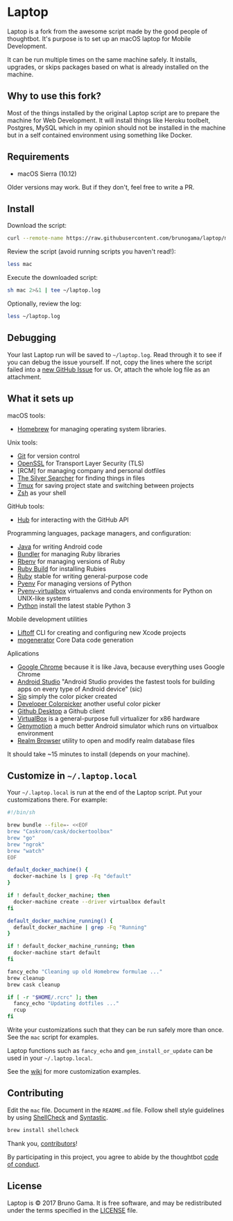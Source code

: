 Laptop
======

Laptop is a fork from the awesome script made by the good people of thoughtbot. It's purpose is to set up an macOS laptop for Mobile Development.

It can be run multiple times on the same machine safely.
It installs, upgrades, or skips packages
based on what is already installed on the machine.

Why to use this fork?
---------------------

Most of the things installed by the original Laptop script are to prepare the machine for Web Development. It will install things like Heroku toolbelt, Postgres, MySQL which in my opinion should not be installed in the machine but in a self contained environment using something like Docker.

Requirements
------------

* macOS Sierra (10.12)

Older versions may work. But if they don't, feel free to write a PR.

Install
-------

Download the script:

```sh
curl --remote-name https://raw.githubusercontent.com/brunogama/laptop/master/mac
```

Review the script (avoid running scripts you haven't read!):

```sh
less mac
```

Execute the downloaded script:

```sh
sh mac 2>&1 | tee ~/laptop.log
```

Optionally, review the log:

```sh
less ~/laptop.log
```

Debugging
---------

Your last Laptop run will be saved to `~/laptop.log`.
Read through it to see if you can debug the issue yourself.
If not, copy the lines where the script failed into a
[new GitHub Issue](https://github.com/brunogama/laptop/issues/new) for us.
Or, attach the whole log file as an attachment.

What it sets up
---------------

macOS tools:

* [Homebrew] for managing operating system libraries.

[Homebrew]: http://brew.sh/

Unix tools:

* [Git] for version control
* [OpenSSL] for Transport Layer Security (TLS)
* [RCM] for managing company and personal dotfiles
* [The Silver Searcher] for finding things in files
* [Tmux] for saving project state and switching between projects
* [Zsh] as your shell

[Git]: https://git-scm.com/
[OpenSSL]: https://www.openssl.org/
[The Silver Searcher]: https://github.com/ggreer/the_silver_searcher
[Tmux]: http://tmux.github.io/
[Zsh]: http://www.zsh.org/


GitHub tools:

* [Hub] for interacting with the GitHub API

[Hub]: http://hub.github.com/

Programming languages, package managers, and configuration:

* [Java] for writing Android code
* [Bundler] for managing Ruby libraries
* [Rbenv] for managing versions of Ruby
* [Ruby Build] for installing Rubies
* [Ruby] stable for writing general-purpose code
* [Pyenv] For managing versions of Python
* [Pyenv-virtualbox] virtualenvs and conda environments for Python on UNIX-like systems
* [Python] install the latest stable Python 3

[Java]: https://java.com/
[Bundler]: http://bundler.io/
[Node.js]: http://nodejs.org/
[NPM]: https://www.npmjs.org/
[Rbenv]: https://github.com/sstephenson/rbenv
[Ruby Build]: https://github.com/sstephenson/ruby-build
[Ruby]: https://www.ruby-lang.org/en/
[Pyenv]: https://github.com/pyenv/pyenv
[Pyenv-virtualbox]: https://github.com/pyenv/pyenv-virtualenv
[Python]: https://www.python.org/

Mobile development utilities

* [Liftoff] CLI for creating and configuring new Xcode projects
* [mogenerator] Core Data code generation

[Liftoff]: https://github.com/liftoffcli/liftoff
[mogenerator]: https://github.com/rentzsch/mogenerator

Aplications

* [Google Chrome] because it is like Java, because everything uses Google Chrome
* [Android Studio] "Android Studio provides the fastest tools for building apps on every type of Android device" (sic)
* [Sip] simply the color picker created
* [Developer Colorpicker] another useful color picker
* [Github Desktop] a Github client
* [VirtualBox] is a general-purpose full virtualizer for x86 hardware
* [Genymotion] a much better Android simulator which runs on virtualbox environment
* [Realm Browser] utility to open and modify realm database files

[Google Chrome]: https://www.google.com.br/chrome/browser/desktop/index.html
[Android Studio]: https://developer.android.com/studio/
[Sip]: http://sipapp.io/
[Developer Colorpicker]: https://download.panic.com/picker/
[Github Desktop]: https://desktop.github.com/
[VirtualBox]: https://www.virtualbox.org/
[Genymotion]: https://www.genymotion.com
[Realm Browser]: https://github.com/realm/realm-browser-osx



It should take ~15 minutes to install (depends on your machine).

Customize in `~/.laptop.local`
------------------------------

Your `~/.laptop.local` is run at the end of the Laptop script.
Put your customizations there.
For example:

```sh
#!/bin/sh

brew bundle --file=- <<EOF
brew "Caskroom/cask/dockertoolbox"
brew "go"
brew "ngrok"
brew "watch"
EOF

default_docker_machine() {
  docker-machine ls | grep -Fq "default"
}

if ! default_docker_machine; then
  docker-machine create --driver virtualbox default
fi

default_docker_machine_running() {
  default_docker_machine | grep -Fq "Running"
}

if ! default_docker_machine_running; then
  docker-machine start default
fi

fancy_echo "Cleaning up old Homebrew formulae ..."
brew cleanup
brew cask cleanup

if [ -r "$HOME/.rcrc" ]; then
  fancy_echo "Updating dotfiles ..."
  rcup
fi
```

Write your customizations such that they can be run safely more than once.
See the `mac` script for examples.

Laptop functions such as `fancy_echo` and
`gem_install_or_update`
can be used in your `~/.laptop.local`.

See the [wiki](https://github.com/thoughtbot/laptop/wiki)
for more customization examples.

Contributing
------------

Edit the `mac` file.
Document in the `README.md` file.
Follow shell style guidelines by using [ShellCheck] and [Syntastic].

```sh
brew install shellcheck
```

[ShellCheck]: http://www.shellcheck.net/about.html
[Syntastic]: https://github.com/scrooloose/syntastic

Thank you, [contributors]!

[contributors]: https://github.com/thoughtbot/laptop/graphs/contributors

By participating in this project,
you agree to abide by the thoughtbot [code of conduct].

[code of conduct]: https://thoughtbot.com/open-source-code-of-conduct

License
-------

Laptop is © 2017 Bruno Gama.
It is free software,
and may be redistributed under the terms specified in the [LICENSE] file.

[LICENSE]: LICENSE
